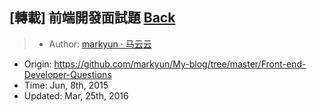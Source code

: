 ## [轉載] 前端開發面試題 [Back](./../post.md)

> - Author: [markyun · 马云云](https://github.com/markyun)
- Origin: https://github.com/markyun/My-blog/tree/master/Front-end-Developer-Questions
- Time: Jun, 8th, 2015
- Updated: Mar, 25th, 2016
